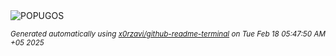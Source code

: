 <div align="justify">
<picture>
    <source media="(prefers-color-scheme: dark)" srcset="https://i.ibb.co/7tVXpPgT/output-gif.gif">
    <source media="(prefers-color-scheme: light)" srcset="https://i.ibb.co/7tVXpPgT/output-gif.gif">
    <img alt="POPUGOS" src="https://i.ibb.co/7tVXpPgT/output-gif.gif">
</picture>

<sub><i>Generated automatically using [x0rzavi/github-readme-terminal](https://github.com/x0rzavi/github-readme-terminal) on Tue Feb 18 05:47:50 AM +05 2025</i></sub>
</div>